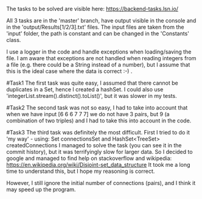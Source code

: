 The tasks to be solved are visible here:
https://backend-tasks.lsn.io/

All 3 tasks are in the 'master' branch, have output visible in the console and in the 'output/Results[1/2/3].txt' files.
The input files are taken from the 'input' folder, the path is constant and can be changed in the 'Constants' class.


I use a logger in the code and handle exceptions when loading/saving the file.
I am aware that exceptions are not handled when reading integers from a file (e.g. there could be a String instead of a number), but I assume that this is the ideal case where the data is correct :-) .

#Task1
The first task was quite easy, I assumed that there cannot be duplicates in a Set, hence I created a hashSet.
I could also use 'integerList.stream().distinct().toList()', but it was slower in my tests.

#Task2
The second task was not so easy, I had to take into account that when we have input [6 6 6 7 7 7] we do not have 3 pairs, but 9 (a combination of two triples) and I had to take this into account in the code.

#Task3
The third task was definitely the most difficult.
First I tried to do it 'my way' - using:
    Set<Pair> connectionsSet and HashSet<TreeSet<Integer>> createdConnections
I managed to solve the task (you can see it in the commit history), but it was terrifyingly slow for larger data. So I decided to google and managed to find help on stackoverflow and wikipedia:
https://en.wikipedia.org/wiki/Disjoint-set_data_structure
It took me a long time to understand this, but I hope my reasoning is correct.

However, I still ignore the initial number of connections (pairs), and I think it may speed up the program.
